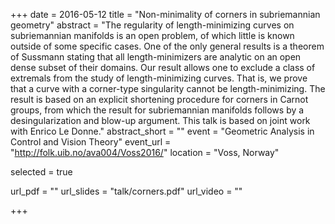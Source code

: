 +++
date = 2016-05-12
title = "Non-minimality of corners in subriemannian geometry"
abstract = "The regularity of length-minimizing curves on subriemannian manifolds is an open problem, of which little is known outside of some specific cases. One of the only general results is a theorem of Sussmann stating that all length-minimizers are analytic on an open dense subset of their domains. Our result allows one to exclude a class of extremals from the study of length-minimizing curves. That is, we prove that a curve with a corner-type singularity cannot be length-minimizing. The result is based on an explicit shortening procedure for corners in Carnot groups, from which the result for subriemannian manifolds follows by a desingularization and blow-up argument. This talk is based on joint work with Enrico Le Donne."
abstract_short = ""
event = "Geometric Analysis in Control and Vision Theory"
event_url = "http://folk.uib.no/ava004/Voss2016/"
location = "Voss, Norway"

selected = true

url_pdf = ""
url_slides = "talk/corners.pdf"
url_video = ""

+++
